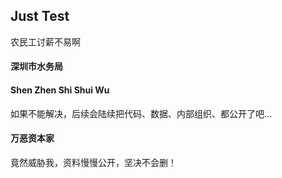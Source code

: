 ## Just Test
农民工讨薪不易啊
#### 深圳市水务局
#### Shen Zhen Shi Shui Wu
如果不能解决，后续会陆续把代码、数据、内部组织、都公开了吧... 

#### 万恶资本家

竟然威胁我，资料慢慢公开，坚决不会删！
